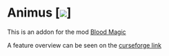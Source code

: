 # Animus [![](http://cf.way2muchnoise.eu/full_animus_downloads.svg)]
This is an addon for the mod [Blood Magic](https://github.com/WayofTime/BloodMagic/)

A feature overview can be seen on the [curseforge link](https://minecraft.curseforge.com/projects/animus)
